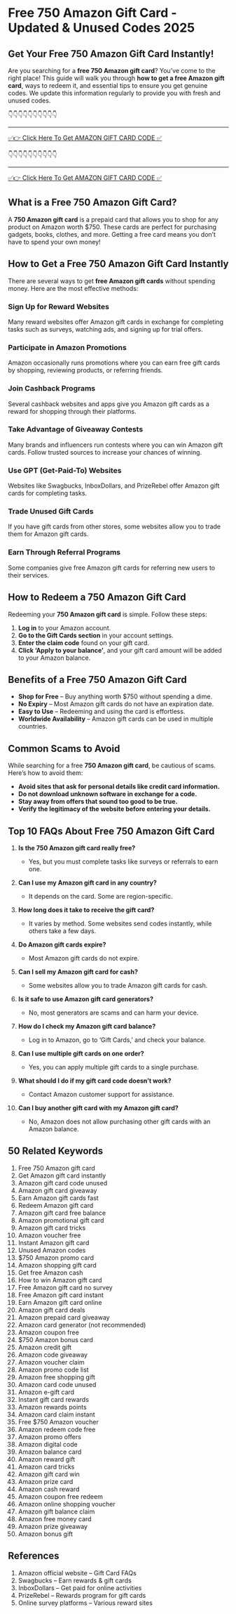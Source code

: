 # Free 750 Amazon Gift Card - Updated & Unused Codes 2025

## Get Your Free 750 Amazon Gift Card Instantly!

Are you searching for a **free 750 Amazon gift card**? You’ve come to the right place! This guide will walk you through **how to get a free Amazon gift card**, ways to redeem it, and essential tips to ensure you get genuine codes. We update this information regularly to provide you with fresh and unused codes.

👇👇👇👇👇👇👇👇👇👇

---

[✅👉 Click Here To Get AMAZON GIFT CARD CODE ✅](https://therewardgate.com/free-amazon-code/)

👇👇👇👇👇👇👇👇👇👇

---

[✅👉 Click Here To Get AMAZON GIFT CARD CODE ✅](https://therewardgate.com/free-amazon-code/)


## What is a Free 750 Amazon Gift Card?

A **750 Amazon gift card** is a prepaid card that allows you to shop for any product on Amazon worth $750. These cards are perfect for purchasing gadgets, books, clothes, and more. Getting a free card means you don’t have to spend your own money!

## How to Get a Free 750 Amazon Gift Card Instantly

There are several ways to get **free Amazon gift cards** without spending money. Here are the most effective methods:

### Sign Up for Reward Websites
Many reward websites offer Amazon gift cards in exchange for completing tasks such as surveys, watching ads, and signing up for trial offers.

### Participate in Amazon Promotions
Amazon occasionally runs promotions where you can earn free gift cards by shopping, reviewing products, or referring friends.

### Join Cashback Programs
Several cashback websites and apps give you Amazon gift cards as a reward for shopping through their platforms.

### Take Advantage of Giveaway Contests
Many brands and influencers run contests where you can win Amazon gift cards. Follow trusted sources to increase your chances of winning.

### Use GPT (Get-Paid-To) Websites
Websites like Swagbucks, InboxDollars, and PrizeRebel offer Amazon gift cards for completing tasks.

### Trade Unused Gift Cards
If you have gift cards from other stores, some websites allow you to trade them for Amazon gift cards.

### Earn Through Referral Programs
Some companies give free Amazon gift cards for referring new users to their services.

## How to Redeem a 750 Amazon Gift Card

Redeeming your **750 Amazon gift card** is simple. Follow these steps:

1. **Log in** to your Amazon account.
2. **Go to the Gift Cards section** in your account settings.
3. **Enter the claim code** found on your gift card.
4. **Click ‘Apply to your balance’**, and your gift card amount will be added to your Amazon balance.

## Benefits of a Free 750 Amazon Gift Card

- **Shop for Free** – Buy anything worth $750 without spending a dime.
- **No Expiry** – Most Amazon gift cards do not have an expiration date.
- **Easy to Use** – Redeeming and using the card is effortless.
- **Worldwide Availability** – Amazon gift cards can be used in multiple countries.

## Common Scams to Avoid

While searching for a free **750 Amazon gift card**, be cautious of scams. Here’s how to avoid them:

- **Avoid sites that ask for personal details like credit card information.**
- **Do not download unknown software in exchange for a code.**
- **Stay away from offers that sound too good to be true.**
- **Verify the legitimacy of the website before entering your details.**

## Top 10 FAQs About Free 750 Amazon Gift Card

1. **Is the 750 Amazon gift card really free?**
   - Yes, but you must complete tasks like surveys or referrals to earn one.

2. **Can I use my Amazon gift card in any country?**
   - It depends on the card. Some are region-specific.

3. **How long does it take to receive the gift card?**
   - It varies by method. Some websites send codes instantly, while others take a few days.

4. **Do Amazon gift cards expire?**
   - Most Amazon gift cards do not expire.

5. **Can I sell my Amazon gift card for cash?**
   - Some websites allow you to trade Amazon gift cards for cash.

6. **Is it safe to use Amazon gift card generators?**
   - No, most generators are scams and can harm your device.

7. **How do I check my Amazon gift card balance?**
   - Log in to Amazon, go to ‘Gift Cards,’ and check your balance.

8. **Can I use multiple gift cards on one order?**
   - Yes, you can apply multiple gift cards to a single purchase.

9. **What should I do if my gift card code doesn’t work?**
   - Contact Amazon customer support for assistance.

10. **Can I buy another gift card with my Amazon gift card?**
    - No, Amazon does not allow purchasing other gift cards with an Amazon balance.

## 50 Related Keywords

1. Free 750 Amazon gift card
2. Get Amazon gift card instantly
3. Amazon gift card code unused
4. Amazon gift card giveaway
5. Earn Amazon gift cards fast
6. Redeem Amazon gift card
7. Amazon gift card free balance
8. Amazon promotional gift card
9. Amazon gift card tricks
10. Amazon voucher free
11. Instant Amazon gift card
12. Unused Amazon codes
13. $750 Amazon promo card
14. Amazon shopping gift card
15. Get free Amazon cash
16. How to win Amazon gift card
17. Free Amazon gift card no survey
18. Free Amazon gift card instant
19. Earn Amazon gift card online
20. Amazon gift card deals
21. Amazon prepaid card giveaway
22. Amazon card generator (not recommended)
23. Amazon coupon free
24. $750 Amazon bonus card
25. Amazon credit gift
26. Amazon code giveaway
27. Amazon voucher claim
28. Amazon promo code list
29. Amazon free shopping gift
30. Amazon card code unused
31. Amazon e-gift card
32. Instant gift card rewards
33. Amazon rewards points
34. Amazon card claim instant
35. Free $750 Amazon voucher
36. Amazon redeem code free
37. Amazon promo offers
38. Amazon digital code
39. Amazon balance card
40. Amazon reward gift
41. Amazon card tricks
42. Amazon gift card win
43. Amazon prize card
44. Amazon cash reward
45. Amazon coupon free redeem
46. Amazon online shopping voucher
47. Amazon gift balance claim
48. Amazon free money card
49. Amazon prize giveaway
50. Amazon bonus gift

## References

1. Amazon official website – Gift Card FAQs
2. Swagbucks – Earn rewards & gift cards
3. InboxDollars – Get paid for online activities
4. PrizeRebel – Rewards program for gift cards
5. Online survey platforms – Various reward sites

